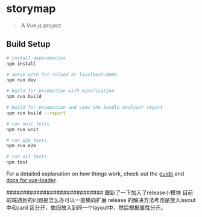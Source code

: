 # storymap

> A Vue.js project

## Build Setup

``` bash
# install dependencies
npm install

# serve with hot reload at localhost:8080
npm run dev

# build for production with minification
npm run build

# build for production and view the bundle analyzer report
npm run build --report

# run unit tests
npm run unit

# run e2e tests
npm run e2e

# run all tests
npm test
```

For a detailed explanation on how things work, check out the [guide](http://vuejs-templates.github.io/webpack/) and [docs for vue-loader](http://vuejs.github.io/vue-loader).


#############################
跟新了一下加入了release小模块
目前前端遇到的问题是怎么办可以一直横向扩展
release 的解决方法考虑是放入layout中和card 区分开，依旧放入到同一个layout中，然后根据属性分开。
